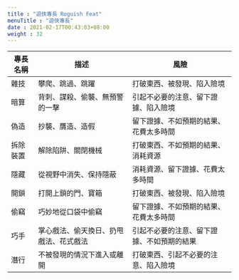```yaml
---
title : "遊俠專長 Roguish Feat"
menuTitle : "遊俠專長"
date : 2021-02-17T00:43:03+08:00
weight : 32
---
```



專長名稱 | 描述| 風險
---|---|---
雜技 | 攀爬、跳過、跳躍| 打破東西、被發現、陷入險境
暗算 | 背刺、謀殺、偷襲、無預警的一擊| 引起不必要的注意、留下證據、陷入險境
偽造 | 抄襲、贋造、造假| 留下證據、不如預期的結果、花費太多時間
拆除裝置 | 解除陷阱、關閉機械| 打破東西、不如預期的結果、消耗資源
隱藏 | 從視野中消失、保持隱蔽| 消耗資源、留下證據、花費太多時間
開鎖 | 打開上鎖的門、寶箱| 打破東西、被發現、陷入險境
偷竊 | 巧妙地從口袋中偷竊| 留下證據、不如預期的結果、花費太多時間
巧手 | 掌心戲法、偷天換日、扔甩戲法、花式戲法| 引起不必要的注意、留下證據、不如預期的結果
潛行 | 不被發現的情況下進入或離開| 打破東西、引起不必要的注意、陷入險境

